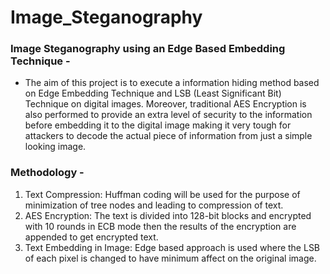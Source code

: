 # Image_Steganography
### Image Steganography using an Edge Based Embedding Technique - 
* The aim of this project is to execute a information hiding method based on Edge Embedding Technique and LSB (Least Significant Bit) Technique on digital images. Moreover, traditional AES Encryption is also performed to provide an extra level of security to the information before embedding it to the digital image making it very tough for attackers to decode the actual piece of information from just a simple looking image.

### Methodology -
1. Text Compression:  Huffman coding will be used for the purpose of minimization of tree nodes and leading to compression of text.
2. AES Encryption:    The text is divided into 128-bit blocks and encrypted with 10 rounds in ECB mode then the results of the encryption are appended to get encrypted text.
3. Text Embedding in Image: Edge based approach is used where the LSB of each pixel is changed to have minimum affect on the original image.
